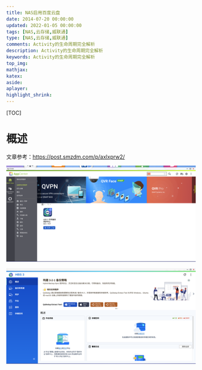 ```yaml
---
title: NAS启用百度云盘
date: 2014-07-20 00:00:00
updated: 2022-01-05 00:00:00
tags: [NAS,云存储,威联通]
type: [NAS,云存储,威联通]
comments: Activity的生命周期完全解析
description: Activity的生命周期完全解析
keywords: Activity的生命周期完全解析
top_img:
mathjax:
katex:
aside:
aplayer:
highlight_shrink:
---
```


[TOC]

# 概述

文章参考：https://post.smzdm.com/p/axlxprw2/



![image-20230428110416356](images/07.NAS%E5%90%AF%E7%94%A8%E7%99%BE%E5%BA%A6%E4%BA%91%E7%9B%98/image-20230428110416356.png)









![image-20230428105739200](images/07.NAS%E5%90%AF%E7%94%A8%E7%99%BE%E5%BA%A6%E4%BA%91%E7%9B%98/image-20230428105739200.png)
